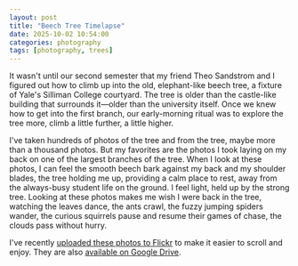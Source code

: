 ```yaml
---
layout: post
title: "Beech Tree Timelapse"
date: 2025-10-02 10:54:00
categories: photography
tags: [photography, trees]
---
```


It wasn't until our second semester that my friend Theo Sandstrom and I figured out how to climb up into the old, elephant-like beech tree, a fixture of Yale's Silliman College courtyard. The tree is older than the castle-like building that surrounds it—older than the university itself. Once we knew how to get into the first branch, our early-morning ritual was to explore the tree more, climb a little further, a little higher.

I've taken hundreds of photos of the tree and from the tree, maybe more than a thousand photos. But my favorites are the photos I took laying on my back on one of the largest branches of the tree. When I look at these photos, I can feel the smooth beech bark against my back and my shoulder blades, the tree holding me up, providing a calm place to rest, away from the always-busy student life on the ground. I feel light, held up by the strong tree. Looking at these photos makes me wish I were back in the tree, watching the leaves dance, the ants crawl, the fuzzy jumping spiders wander, the curious squirrels pause and resume their games of chase, the clouds pass without hurry.

I've recently [uploaded these photos to Flickr](https://flic.kr/s/aHBqjCw5Jc) to make it easier to scroll and enjoy. They are also [available on Google Drive](https://drive.google.com/drive/folders/1rsTP9aZHV7h-lQRU3biNWLQgaB8u4F_m?usp=sharing).
